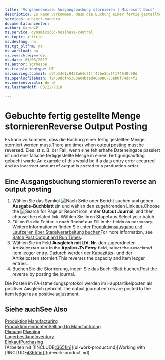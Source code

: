 ```yaml
---
title: 'Vorgehensweise: Ausgangsbuchung stornieren | Microsoft Docs'
description: Es kann vorkommen, dass die Buchung einer fertig gestellten Menge storniert werden muss. Dies ist z. B. der Fall, wenn eine fehlerhafte Dateneingabe passiert ist und eine falsche fertiggestellte Menge in einem Fertigungsauftrag gebucht wurde.
services: project-madeira
documentationcenter: 
author: SorenGP
ms.service: dynamics365-business-central
ms.topic: article
ms.devlang: na
ms.tgt_pltfrm: na
ms.workload: na
ms.search.keywords: 
ms.date: 09/06/2017
ms.author: sgroespe
ms.translationtype: HT
ms.sourcegitcommit: d7fb34e1c9428a64c71ff47be8bcff174649c00d
ms.openlocfilehash: f2430dcf45303e04baad406880783ab0f74dd4f2
ms.contentlocale: de-at
ms.lasthandoff: 03/22/2018

---
```

# <a name="reverse-output-posting"></a><span data-ttu-id="688f7-104">Gebuchte fertig gestellte Menge stornieren</span><span class="sxs-lookup"><span data-stu-id="688f7-104">Reverse Output Posting</span></span>
<span data-ttu-id="688f7-105">Es kann vorkommen, dass die Buchung einer fertig gestellten Menge storniert werden muss.</span><span class="sxs-lookup"><span data-stu-id="688f7-105">There are times when output posting must be reversed.</span></span> <span data-ttu-id="688f7-106">Dies ist z. B. der Fall, wenn eine fehlerhafte Dateneingabe passiert ist und eine falsche fertiggestellte Menge in einem Fertigungsauftrag gebucht wurde.</span><span class="sxs-lookup"><span data-stu-id="688f7-106">An example of this would be if a data entry error occurred and an incorrect amount of output is posted to a production order.</span></span>  

## <a name="to-reverse-an-output-posting"></a><span data-ttu-id="688f7-107">Eine Ausgangsbuchung stornieren</span><span class="sxs-lookup"><span data-stu-id="688f7-107">To reverse an output posting</span></span>  
1.  <span data-ttu-id="688f7-108">Wählen Sie das Symbol ![Nach Seite oder Bericht suchen](media/ui-search/search_small.png "Nach Seite oder Bericht suchen") und geben **Ausgabe-Buchblatt** ein und wählen den zugehörenden Link aus.</span><span class="sxs-lookup"><span data-stu-id="688f7-108">Choose the ![Search for Page or Report](media/ui-search/search_small.png "Search for Page or Report icon") icon, enter **Output Journal**, and then choose the related link.</span></span> <span data-ttu-id="688f7-109">Wählen Sie Ihren Stapel aus.</span><span class="sxs-lookup"><span data-stu-id="688f7-109">Select your batch.</span></span>  
2. <span data-ttu-id="688f7-110">Füllen Sie die Felder je nach Bedarf aus.</span><span class="sxs-lookup"><span data-stu-id="688f7-110">Fill in the fields as necessary.</span></span> <span data-ttu-id="688f7-111">Weitere Informationen finden Sie unter [Produktionsausgabe und Laufzeiten über Stapelverarbeitung buchen](production-how-to-post-output-quantity.md)</span><span class="sxs-lookup"><span data-stu-id="688f7-111">For more information, see [Batch Post Output and Run Times](production-how-to-post-output-quantity.md).</span></span>
3.  <span data-ttu-id="688f7-112">Wählen Sie im Feld **Ausgleich mit Lfd. Nr.** den zugeordneten Artikelposten aus.</span><span class="sxs-lookup"><span data-stu-id="688f7-112">In the **Applies-To Entry** field, select the associated item ledger entry.</span></span> <span data-ttu-id="688f7-113">Dadurch werden der Kapazitäts- und der Artikelposten storniert.</span><span class="sxs-lookup"><span data-stu-id="688f7-113">This reverses the capacity and item ledger entries.</span></span>  
4. <span data-ttu-id="688f7-114">Buchen Sie die Stornierung, indem Sie das Buch.-Blatt buchen.</span><span class="sxs-lookup"><span data-stu-id="688f7-114">Post the reversal by posting the journal.</span></span>  

<span data-ttu-id="688f7-115">Die Posten im FA-Istmeldungsprotokoll werden im Hauptartikelposten als positiver Ausgleich gebucht.</span><span class="sxs-lookup"><span data-stu-id="688f7-115">The output journal entries are posted to the item ledger as a positive adjustment.</span></span>  

## <a name="see-also"></a><span data-ttu-id="688f7-116">Siehe auch</span><span class="sxs-lookup"><span data-stu-id="688f7-116">See Also</span></span>  
 <span data-ttu-id="688f7-117">[Produktion](production-manage-manufacturing.md)  </span><span class="sxs-lookup"><span data-stu-id="688f7-117">[Manufacturing](production-manage-manufacturing.md)  </span></span>  
 [<span data-ttu-id="688f7-118">Produktion einrichten</span><span class="sxs-lookup"><span data-stu-id="688f7-118">Setting Up Manufacturing</span></span>](production-configure-production-processes.md)  
 <span data-ttu-id="688f7-119">[Planung](production-planning.md)    </span><span class="sxs-lookup"><span data-stu-id="688f7-119">[Planning](production-planning.md)    </span></span>  
 [<span data-ttu-id="688f7-120">Lagerbesttand</span><span class="sxs-lookup"><span data-stu-id="688f7-120">Inventory</span></span>](inventory-manage-inventory.md)  
 [<span data-ttu-id="688f7-121">Einkauf</span><span class="sxs-lookup"><span data-stu-id="688f7-121">Purchasing</span></span>](purchasing-manage-purchasing.md)  
 <span data-ttu-id="688f7-122">[Arbeiten mit [!INCLUDE[d365fin](includes/d365fin_md.md)]](ui-work-product.md)</span><span class="sxs-lookup"><span data-stu-id="688f7-122">[Working with [!INCLUDE[d365fin](includes/d365fin_md.md)]](ui-work-product.md)</span></span>  


